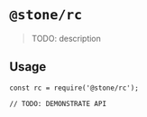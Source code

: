 # `@stone/rc`

> TODO: description

## Usage

```
const rc = require('@stone/rc');

// TODO: DEMONSTRATE API
```
